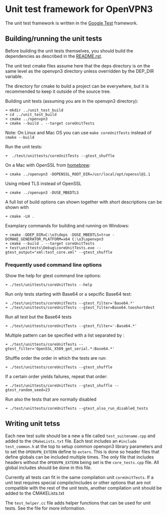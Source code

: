 # Unit test framework for OpenVPN3 #

The unit test framework is written in the [Google Test](https://github.com/google/googletest)
framework.

## Building/running the unit tests ##
Before building the unit tests themselves, you should build the dependencies
as described in the [README.rst](../../README.rst).

The unit test cmake files assume here that the deps directory is on the same
level as the openvpn3 directory unless overridden by the DEP_DIR variable.

The directory for cmake to build a project can be everywhere, but it is recommended to keep
it outside of the source tree. 

Building unit tests (assuming you are in the openvpn3 directory):

    ➜ mkdir ../unit_test_build
    ➜ cd ../unit_test_build
    ➜ cmake ../openvpn3
    ➜ cmake --build . --target coreUnitTests

Note: On Linux and Mac OS you can use `make coreUnitTests` instead of `cmake --build`

Run the unit tests:

    ➜  ./test/unittests/coreUnitTests --gtest_shuffle

On a Mac with OpenSSL from [homebrew](brew.sh):

    ➜ cmake ../openvpn3 -DOPENSSL_ROOT_DIR=/usr/local/opt/openssl@1.1

Using mbed TLS instead of OpenSSL

    ➜ cmake ../openvpn3 -DUSE_MBEDTLS

A full list of build options can shown together with short descriptions can be shown with

    ➜ cmake -LH .

Examplary commands for building and running on Windows:

    ➜ cmake -DDEP_DIR=C:\o3\deps -DUSE_MBEDTLS=true -DCMAKE_GENERATOR_PLATFORM=x64 C:\o3\openvpn3
    ➜ cmake --build . --target coreUnitTests
    ➜ test\unittests\Debug\coreUnitTests.exe --gtest_output="xml:test_core.xml" --gtest_shuffle
    
### Frequently used command line options ###

Show the help for gtest command line options:
    
    ➜ ./test/unittests/coreUnitTests --help
    
Run only tests starting with Base64 or a sepcific Base64 test:

    ➜ ./test/unittests/coreUnitTests --gtest_filter='Base64.*'
    ➜ ./test/unittests/coreUnitTests --gtest_filter=Base64.tooshortdest
    
Run all test but the Base64 tests

    ➜ ./test/unittests/coreUnitTests --gtest_filter='-Base64.*'
    
Multiple pattern can be specified with a list separated by :

    ➜ ./test/unittests/coreUnitTests --gtest_filter='OpenSSL_X509_get_serial.*:Base64.*'
    
    
Shuffle order the order in which the tests are run:

    ➜ ./test/unittests/coreUnitTests --gtest_shuffle

If a certain order yields failures, repeat that order:

    ➜ ./test/unittests/coreUnitTests --gtest_shuffle --gtest_random_seed=23
    
Run also the tests that are normally disabled

    ➜ ./test/unittests/coreUnitTests --gtest_also_run_disabled_tests

## Writing unit tetss ##

Each new test suite should be a new a file called `test_suitename.cpp` and added to the
`CMakeLists.txt` file. Each test includes an `#include test_common.h` at the top to setup
common openvpn3 library parameters and to set the `OPENVPN_EXTERN` define to `extern`. This
is done so header files that define globals can be included multiple times. The only file that
includes headers without the `OPENVPN_EXTERN` being set is the `core_tests.cpp` file. All
global includes should be done in this file.

Currently all tests can fit in the same compilation unit `coreUnitTests`. If a unit test
requires special compile/includes or other options that are not compatible with the rest of
the unit tests, another  compilation unit should be added to the CMAKELists.txt

The `test_helper.cc` file adds helper functions that can be used for unit tests. See the file
for more information.
